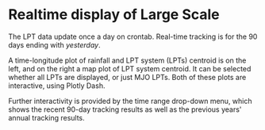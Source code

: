 # Realtime display of Large Scale 

The LPT data update once a day on crontab. Real-time tracking is for the 90 days ending with *yesterday*.

A time-longitude plot of rainfall and LPT system (LPTs) centroid is on the left, and on the right a map plot of LPT system centroid. It can be selected whether all LPTs are displayed, or just MJO LPTs. Both of these plots are interactive, using Plotly Dash.

Further interactivity is provided by the time range drop-down menu, which shows the recent 90-day tracking results as well as the previous years' annual tracking results.


